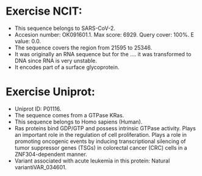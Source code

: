 # Exercise NCIT:
* This sequence belongs to SARS-CoV-2.
* Accesion number: OK091601.1. Max score: 6929. Query cover: 100%. E value: 0.0.
* The sequence covers the region from 21595 to 25346.
* It was originally an RNA sequence but for the .... it was transformed to DNA since RNA is very unstable.
* It encodes part of a surface glycoprotein.

# Exercise Uniprot:
* Uniprot ID: P01116.	
* The sequence comes from a GTPase KRas.
* This sequence belongs to Homo sapiens (Human).
* Ras proteins bind GDP/GTP and possess intrinsic GTPase activity. Plays an important role in the regulation of cell proliferation. Plays a role in promoting oncogenic events by inducing transcriptional silencing of tumor suppressor genes (TSGs) in colorectal cancer (CRC) cells in a ZNF304-dependent manner.
* Variant associated with acute leukemia in this protein: Natural variantiVAR_034601.
